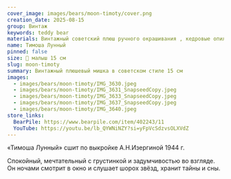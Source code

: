 ```yaml
---
cover_image: images/bears/moon-timoty/cover.png
creation_date: 2025-08-15
group: Винтаж
keywords: teddy bear
materials: Винтажный советский плюш ручного окрашивания , кедровые опилки, металлический гранулят
name: Тимоша Лунный
pinned: false
size: 🐻 малыш 15 см
slug: moon-timoty
summary: Винтажный плюшевый мишка в советском стиле 15 см 
images:
  - images/bears/moon-timoty/IMG_3630.jpeg
  - images/bears/moon-timoty/IMG_3631_SnapseedCopy.jpeg
  - images/bears/moon-timoty/IMG_3633_SnapseedCopy.jpeg
  - images/bears/moon-timoty/IMG_3637_SnapseedCopy.jpeg
  - images/bears/moon-timoty/IMG_3640.jpeg
store_links:
  BearPile: https://www.bearpile.com/item/402243/11
  YouTube: https://youtu.be/lb_QYWNiNZY?si=yFpVcSdzvsOLXVdZ
---
```

«Тимоша Лунный» сшит по выкройке А.Н.Изергиной 1944 г.

Спокойный, мечтательный с грустинкой и задумчивостью во взгляде. 
Он ночами смотрит в окно и слушает шорох звёзд, хранит тайны и сны. 
